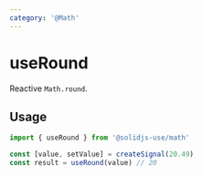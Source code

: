 ```yaml
---
category: '@Math'
---
```


# useRound

Reactive `Math.round`.

## Usage

```ts
import { useRound } from '@solidjs-use/math'

const [value, setValue] = createSignal(20.49)
const result = useRound(value) // 20
```
